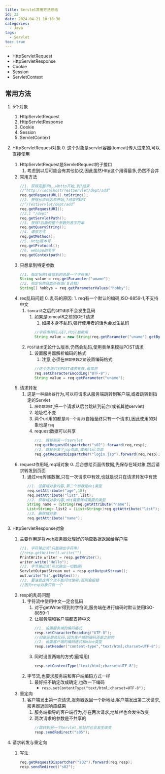 ```yaml
---
title: Servlet常用方法总结
id: 22
date: 2024-04-21 10:18:30
categories:
  - Java
tags:
  - Servlet
toc: true
---
```

- HttpServletRequest
- HttpServletResponse
- Cookie
- Session
- ServletContext
<!--more-->
## 常用方法
1. 5个对象
    1. HttpServletRequest
    2. HttpServletResponse
    3. Cookie
    4. Session
    5. ServletContext
2. HttpServletRequest对象
    0. 这个对象是servlet容器(tomcat)传入进来的,可以直接使用
    1. HttpServletRequest是ServletRequest的子接口
        1. 考虑到以后可能会有其他协议,因此虽然Http这个用得最多,仍然不合并
    2. 常用方法
        ```java
        //1. 获得完整URL,从http开始,到?结束
        //“http://localhost/TestServlet/dept/add”
        req.getRequestURL().toString();
        //2. 获得从项目名称开始,?结束的URI
        //“/TestServlet/dept/add”
        req.getRequestURI();
        //2.1 "/dept"
        req.getServletPath();
        //3. 获得?后面的整个参数列表字符串
        req.getQueryString();
        //4. 请求方式
        req.getMethod();
        //5. Http版本号
        req.getProtocol();
        //6. webapp的名字
        req.getContextpath();
        ```
    3. 只想拿到特定参数
        ```java
        //1. 指定名称(接收到的总是一个字符串)
        String value = req.getParameter("uname");
        //2. 指定名称获取所有值(复选框)
        String[] hobbys = req.getParameterValues("hobby");
        ```
    4. req乱码问题
        0. 乱码的原因:
            1. req有一个默认的编码,ISO-8859-1,不支持中文
        1. `tomcat8`之后的`GET请求`不会发生乱码
            1. 如果是tomcat8之前的GET请求
                1. 如果本身不乱码,强行使用者的话也会发生乱码
                ```java
                //字符串转码,GET,POST都能用
                String value = new String(req.getParameter("uname").getBytes("ISO-8859-1"),"UTF-8");
                ```
        2. `POST请求`无论什么版本,仍然会乱码,使用表单来模拟POST请求
            1. 设置服务器解析编码的格式
                1. 注意,必须在`获取参数之前`设置编码格式
                ```java
                //这个方法只对POST请求有效,最常用
                req.setCharacterEncoding("UTF-8");
                String value = req.getParameter("uname");
                ```
    5. 请求转发
        1. 这是一种`服务器`行为,可以将请求从服务端跳转到客户端,或者跳转到指定的Servlet
            1. `服务端跳转`,把一个请求从后台跳转到前台(或者其他servlet)
            2. 地址栏不变
            3. 两个url用的都是`同一个请求`(自始至终只有一个请求),因此使用的对象也是`req`
            4. request数据可以共享
                ```java
                //1. 跳转到另一个servlet
                req.getRequestDispartcher("s02").forward(req,resp);
                //2. 跳转到某个jsp页面,或者html页面
                req.getRequestDispartcher("login.jsp").forward(req,resp);
                ```
    6. request作用域,req域对象
        0. 后台想给页面传数据,先保存在域对象,然后请求转发到页面
        1. 通过req传递数据,只在一次请求中有效,也就是说只在请求转发中有效
            ```java
            //1. 设置域对象内容,第二个参数是obj类型
            req.setAttribute("age",18);
            req.setAttribute("list",list);
            //2. 获取域对象内容,obj需要转成需要的类型
            String name = (String)req.getAttribute("name");
            List<String> list2 = (List<String>)req.getAttribute("list");
            //3. 删除域对象
            req.getAttribute("name");
            ```

3. HttpServletResponse对象
    1. 主要作用是将web服务器处理好的响应数据返回给客户端
        ```java
        //1. 字符输出流(只能输出字符串)
        //resp.getWriter().write("")
        PrintWrite writer = resp.getWriter();
        writer.write("Hello");
        //2. 字节输出流(可以输出一切数据)
        ServletOutputStream out = resp.getOutputStream();
        out.write("hi".getBytes());
        //3. 要注意这两个流不能同时使用,否则会报错
        //因为resp对象只有一个
        ```
    2. resp的乱码问题
        1. 字符流中使用中文一定会乱码
            1. 对于getWriter得到的字符流,服务端在进行编码时默认使用ISO-8859-1
            2. 让服务端和客户端都支持中文
                ```java
                //1. 设置服务端的编码格式
                resp.setCharacterEncoding("UTF-8");
                //但是还是会乱码,因为客户端的编码还是之前的
                //2. 设置客户端的编码格式和mine类型
                resp.setHeader("content-type","text/html;charset=UTF-8");
                ```
            3. 同时设置两端的方式(最常用)
                ```java
                resp.setContentType("text/html;charset=UTF-8");
                ```
        2. 字节流,也要求服务端和客户端编码方式一样
            1. 最好把不确定改成确定,也改一下编码
                - `resp.setContentType("text/html;charset=UTF-8");`
    3. 重定向
        1. 客户端发出第一次请求,服务器返回一个新地址,客户端发出第二次请求,服务器返回响应结果
            1. 服务端指导的客户端行为,存在两次请求,地址栏也会发生改变
            2. 两次请求的参数是不共享的 
                ```java
                //跳转到另一个Servlet,地址栏也会发生改变
                resp.sendRedirect("s05");
                ```
4. 请求转发与重定向
    1. 写法
        ```java
        req.getRequestDispartcher("s02").forward(req,resp);
        resp.sendRedirect("s02");
        ```